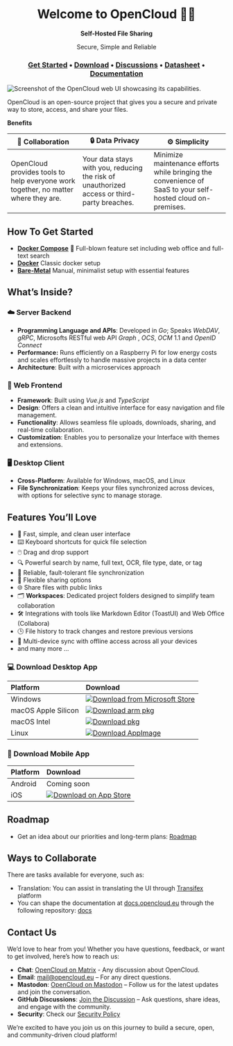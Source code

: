 <h1 align="center">Welcome to OpenCloud 👋🏼</h1>

<p align="center"><strong>Self-Hosted File Sharing</strong></p>
<p align="center">Secure, Simple and Reliable</p>

<h3 align="center">
  <b><a target="_blank" href="https://docs.opencloud.eu/docs/admin/getting-started/container/docker-compose-local">Get Started</a></b>
  •
  <a href="https://github.com/opencloud-eu/opencloud/issues/824">Download</a>
  •
  <a href="https://github.com/orgs/opencloud-eu/discussions">Discussions</a>
  •
  <a href="https://docs.opencloud.eu/docs/admin/welcome/datasheet">Datasheet</a>
  •
  <a href="https://docs.opencloud.eu/">Documentation</a>
  </h3>

![Screenshot of the OpenCloud web UI showcasing its capabilities.](https://raw.githubusercontent.com/opencloud-eu/.github/refs/heads/main/profile/web-ui-gallery-view-optimized.jpg)

OpenCloud is an open-source project that gives you a secure and private way to store, access, and share your files.

**Benefits**

| 🤝 **Collaboration**               | 🔒 **Data Privacy**              | ⚙️ **Simplicity**                          |
|------------------------------------|----------------------------------|--------------------------------------------|
| OpenCloud provides tools to help everyone work together, no matter where they are. | Your data stays with you, reducing the risk of unauthorized access or third-party breaches. | Minimize maintenance efforts while bringing the convenience of SaaS to your self-hosted cloud on-premises. |


## How To Get Started

- **[Docker Compose](https://docs.opencloud.eu/docs/admin/getting-started/container/docker-compose-local)** 🌟 Full-blown feature set including web office and full-text search 
- **[Docker](https://docs.opencloud.eu/docs/admin/getting-started/container/docker)** Classic docker setup 
- **[Bare-Metal](https://docs.opencloud.eu/docs/admin/getting-started/other/bare-metal)** Manual, minimalist setup with essential features 


## What’s Inside?

### ☁️ Server Backend

- **Programming Language and APIs**: Developed in _Go_; Speaks _WebDAV_, _gRPC_, Microsofts RESTful web API _Graph_ , _OCS_, _OCM_ 1.1 and _OpenID Connect_  
- **Performance:** Runs efficiently on a Raspberry Pi for low energy costs and scales effortlessly to handle massive projects in a data center
- **Architecture**: Built with a microservices approach


### 🐻 Web Frontend

- **Framework**: Built using _Vue.js_ and _TypeScript_
- **Design**: Offers a clean and intuitive interface for easy navigation and file management.
- **Functionality**: Allows seamless file uploads, downloads, sharing, and real-time collaboration.
- **Customization**: Enables you to personalize your Interface  with themes and extensions.

### 🖥️ Desktop Client

- **Cross-Platform**: Available for Windows, macOS, and Linux
- **File Synchronization**: Keeps your files synchronized across devices, with options for selective sync to manage storage.

## Features You’ll Love

- 🚀 Fast, simple, and clean user interface  
- ⌨️ Keyboard shortcuts for quick file selection  
- 🖱️ Drag and drop support
- 🔍 Powerful search by name, full text, OCR, file type, date, or tag 
- 🔄 Reliable, fault-tolerant file synchronization  
- 🔗 Flexible sharing options  
- 🌐 Share files with public links  
- 🗂️ **Workspaces**: Dedicated project folders designed to simplify team collaboration
- 🛠️ Integrations with tools like Markdown Editor (ToastUI) and Web Office (Collabora)  
- 🕒 File history to track changes and restore previous versions  
- 📱 Multi-device sync with offline access across all your devices  
- and many more ...

### 💻 Download Desktop App

|  Platform  |  Download |
|:----------|:----------|
| Windows | [![Download from Microsoft Store](https://img.shields.io/badge/Window%20Store-Download-20434f?logo=data:image/png;base64,iVBORw0KGgoAAAANSUhEUgAAABAAAAAQCAYAAAAf8/9hAAAACXBIWXMAAAsTAAALEwEAmpwYAAAALUlEQVR4nGNgGDTgP3YQCsUYYNSA/1jDIBQLloFiDDmaGIANjEbjfxLCYMAAALcKH8M0mI3sAAAAAElFTkSuQmCC)](https://apps.microsoft.com/detail/9pbx43hcmldq?mode=direct) |
| macOS Apple Silicon | [![Download arm pkg](https://img.shields.io/badge/Apple%20Silicon-Download-20434f?logo=Apple&logoColor=white)](https://github.com/opencloud-eu/desktop/releases/download/v2.0.0/OpenCloud_Desktop-v2.0.0-macos-clang-arm64.pkg) |
| macOS Intel | [![Download pkg](https://img.shields.io/badge/Apple%20Intel-Download-20434f?logo=Apple&logoColor=white)](https://github.com/opencloud-eu/desktop/releases/download/v2.0.0/OpenCloud_Desktop-v2.0.0-macos-clang-x86_64.pkg) |
| Linux | [![Download AppImage](https://img.shields.io/badge/AppImage-Download-20434f?logo=Linux&logoColor=white)](https://github.com/opencloud-eu/desktop/releases/download/v2.0.0/OpenCloud_Desktop-v2.0.0-linux-gcc-x86_64.AppImage) |


### 📱 Download Mobile App

|  Platform  |  Download  |
|:----------|:----------|
| Android | Coming soon |
| iOS | [![Download on App Store](https://img.shields.io/badge/App%20Store-Download-20434f?logo=Appstore&logoColor=white)](https://apps.apple.com/de/app/id6743121005) |


## Roadmap
- Get an idea about our priorities and long-term plans: [Roadmap](https://opencloud.eu/roadmap)

## Ways to Collaborate

There are tasks available for everyone, such as:
- Translation: You can assist in translating the UI through [Transifex](https://explore.transifex.com/opencloud-eu/opencloud-eu/) platform
- You can shape the documentation at [docs.opencloud.eu](https://docs.opencloud.eu/docs/user/intro) through the following repository: [docs](https://github.com/opencloud-eu/docs)


## Contact Us

We’d love to hear from you! Whether you have questions, feedback, or want to get involved, here’s how to reach us:

- **Chat**: [OpenCloud on Matrix](https://matrix.to/#/#opencloud:matrix.org) - Any discussion about OpenCloud.
- **Email**: [mail@opencloud.eu](mailto:mail@opencloud.eu) – For any direct questions.
- **Mastodon**: [OpenCloud on Mastodon](https://social.opencloud.eu/@OpenCloud) – Follow us for the latest updates and join the conversation.
- **GitHub Discussions**: [Join the Discussion](https://github.com/orgs/opencloud-eu/discussions) – Ask questions, share ideas, and engage with the community.
- **Security**: Check our [Security Policy](SECURITY.md)

We’re excited to have you join us on this journey to build a secure, open, and community-driven cloud platform!
